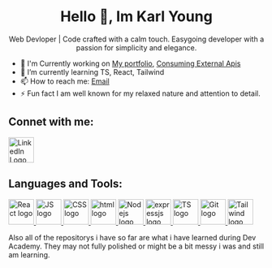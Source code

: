<h1 align="center">Hello 👋, Im Karl Young</h1>

<p align="center" >Web Devloper | Code crafted with a calm touch. Easygoing developer with a passion for simplicity and elegance.</p>

- 🔭 I'm Currently working on [My portfolio](https://github.com/karl-young/karls-Port), [Consuming External Apis](https://github.com/karl-young/consuming-external-apis)
- 🌱 I’m currently learning TS, React, Tailwind
- 📫 How to reach me: [Email](mailto:karlyoung112@gmail.com)
- ⚡ Fun fact I am well known for my relaxed nature and attention to detail.

## Connet with me:
<a href="https://www.linkedin.com/in/karl-young-4846602a4" target="_blank">
  <img src="https://github.com/karl-young/karl-young/assets/142771183/88f9ca38-a616-4580-8b74-104a21673702" alt="LinkedIn Logo" width="50" height="50">
</a>


## Languages and Tools:
<a href="https://react.dev/">
  <img src="https://github.com/karl-young/karl-young/assets/142771183/63254261-4fe6-4ce5-b289-047d60f9a65f" alt="React logo" width="50" height="50">
</a>
<a href="https://www.w3schools.com/js/default.asp">
  <img src="https://github.com/karl-young/karl-young/assets/142771183/5bcdefa6-bb55-4f93-837a-5d17f69a5e68" alt="JS logo" width="50" height="50">
</a>
<a href="https://www.w3schools.com/css/">
<img src='https://github.com/karl-young/karl-young/assets/142771183/77277b6a-c6d8-4c1a-830f-9c841f02d746' alt="CSS logo" width="50" height="50">
</a>
<a href="https://www.w3schools.com/html/default.asp">
  <img src="https://github.com/karl-young/karl-young/assets/142771183/62501f40-bc69-4700-9636-6296665c40b7" alt="html logo" width="50" height="50">
</a>
<a href="https://nodejs.org/en/about">
  <img src="https://github.com/karl-young/karl-young/assets/142771183/95a142ca-6bca-4663-af52-57d46bf99815" alt="Nodejs logo" width="50" height="50">
</a>
<a href="https://expressjs.com/">
  <img src="https://github.com/karl-young/karl-young/assets/142771183/2f2137b7-c392-4974-9d6f-9f69ca48b1c1" alt="expressjs logo" width="50" height="50">
</a>
<a href="https://www.typescriptlang.org/">
  <img src="https://github.com/karl-young/karl-young/assets/142771183/c348f9da-e6b6-4adb-8dc0-097c395a9271" alt="TS logo" width="50" height="50">
</a>
<a href="https://git-scm.com/">
  <img src="https://github.com/karl-young/karl-young/assets/142771183/1885740c-01cd-4d35-a555-2249306e92e9" alt="Git logo" width="50" height="50">
</a>
<a href="https://tailwindcss.com/">
  <img src="https://github.com/karl-young/karl-young/assets/142771183/121b77c3-1c82-4a38-86bd-ecea2a01bba4" alt="Tailwind logo" width="50" height="50">
</a>


Also all of the repositorys i have so far are what i have learned during Dev Academy. They may not fully polished or might be a bit messy i was and still am learning. 
